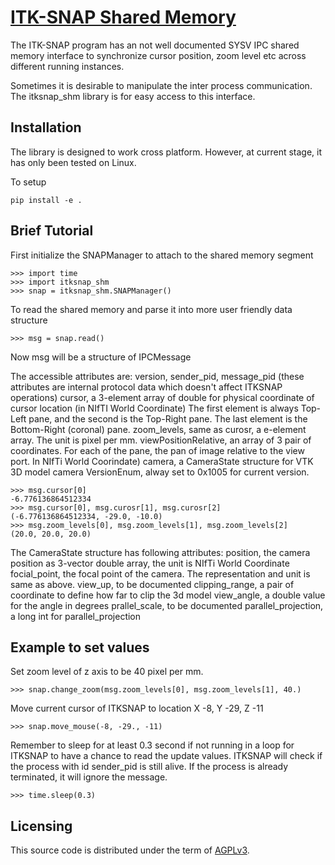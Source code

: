 [ITK-SNAP Shared Memory](https://github.com/baishi/itksnap_shm)
=========================================================

The ITK-SNAP program has an not well documented SYSV IPC shared memory interface to synchronize cursor position, zoom level etc across different running instances.

Sometimes it is desirable to manipulate the inter process communication. The itksnap_shm library is for easy access to this interface.

Installation
------------
The library is designed to work cross platform. However, at current stage, it has only been tested on Linux.

To setup 
```
pip install -e .
```

Brief Tutorial
--------------
First initialize the SNAPManager to attach to the shared memory segment

```
>>> import time
>>> import itksnap_shm
>>> snap = itksnap_shm.SNAPManager()
```

To read the shared memory and parse it into more user friendly data structure
```
>>> msg = snap.read()
```
Now msg will be a structure of IPCMessage

The accessible attributes are:
version, sender_pid, message_pid (these attributes are internal protocol data which doesn't affect ITKSNAP operations)
cursor, a 3-element array of double for physical coordinate of cursor location (in NIfTI World Coordinate)
The first element is always Top-Left pane, and the second is the Top-Right pane. The last element is the Bottom-Right (coronal) pane.
zoom_levels, same as curosr, a e-element array. The unit is pixel per mm.
viewPositionRelative, an array of 3 pair of coordinates. For each of the pane, the pan of image relative to the view port. In NIfTi World Coorindate)
camera, a CameraState structure for VTK 3D model camera
VersionEnum, alway set to 0x1005 for current version.

```
>>> msg.cursor[0]
-6.776136864512334
>>> msg.cursor[0], msg.curosr[1], msg.curosr[2]
(-6.776136864512334, -29.0, -10.0)
>>> msg.zoom_levels[0], msg.zoom_levels[1], msg.zoom_levels[2]
(20.0, 20.0, 20.0)
```

The CameraState structure has following attributes:
position, the camera position as 3-vector double array, the unit is NIfTi World Coordinate
focial_point, the focal point of the camera. The representation and unit is same as above.
view_up, to be documented
clipping_range, a pair of coordinate to define how far to clip the 3d model
view_angle, a double value for the angle in degrees
prallel_scale, to be documented
parallel_projection, a long int for parallel_projection

Example to set values
---------------------
Set zoom level of z axis to be 40 pixel per mm.
```
>>> snap.change_zoom(msg.zoom_levels[0], msg.zoom_levels[1], 40.)
```
Move current cursor of ITKSNAP to location X -8, Y -29, Z -11
```
>>> snap.move_mouse(-8, -29., -11)
```
Remember to sleep for at least 0.3 second if not running in a loop for ITKSNAP to have a chance to read the update values.
ITKSNAP will check if the process with id sender_pid is still alive. If the process is already terminated, it will ignore the message.
```
>>> time.sleep(0.3)
```
Licensing
-----------------------------
This source code is distributed under the term of [AGPLv3](https://www.gnu.org/licenses/agpl-3.0.en.html).
